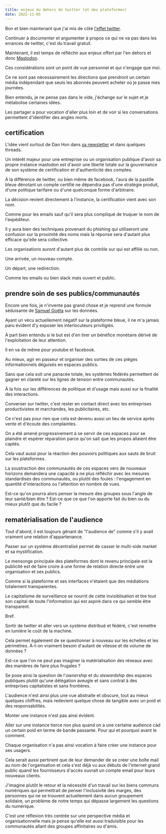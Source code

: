 ```yaml
---
title: enjeux du dehors de twitter (et des plateformes)
date: 2022-11-05
---
```


Bon et bien maintenant que j'ai mis de côté [l'effet twitter][1].

Continuer à documenter et argumenter à propos ce qui ne va pas dans les 
errances de twitter, c'est du travail gratuit.

Maintenant, il est temps de réfléchir aux enjeux offert par l'en dehors 
et donc [Mastodon][4].


[1]: https://11d.im/yo/20221102211040/

[4]: https://joinmastodon.org/


Ces considérations sont un point de vue personnel et qui n'engage que moi.

Ce ne sont pas nécessairement les directions que prendront un certain 
média indépendant que seuls les abonnés peuvent acheter où je passe mes 
journées.

Bien entendu, je ne pense pas dans le vide, j'échange sur le sujet et je 
métabolise certaines idées.

Les partager a pour vocation d'aller plus loin et de voir si les 
conversations permettent d'identifier des angles morts.


## certification


L'idée vient surtout de Dan Hon dans [sa newsletter][2] et dans quelques 
threads.

Un intérêt majeur pour une entreprise ou un organisation publique 
d'avoir sa propre instance mastodon est d'avoir une liberté totale sur 
la gouvernance de son système de certification et d'authenticité des 
comptes.

À la différence de twitter, ou bien même de facebook, l'aura de la 
pastille bleue dénotant un compte certifié ne dépendra pas d'une 
stratégie produit, d'une politique tarifaire ou d'une quelconque forme 
d'arbitraire.

La décision revient directement à l'instance, la certification vient 
avec son nom.

Comme pour les emails sauf qu'il sera plus compliqué de truquer le nom 
de l'expéditeur.

Il y aura bien des techniques provenant du phishing qui utiliseront une 
confusion sur la proximité des noms mais la réponse sera d'autant plus 
efficace qu'elle sera collective.


Les organisations auront d'autant plus de contrôle sur qui est affilié 
ou non.

Une arrivée, un nouveau compte.

Un départ, une redirection.

Comme les emails ou bien slack mais ouvert et public.


[2]: https://newsletter.danhon.com/archive/4230/



## prendre soin de ses publics/communautés


Encore une fois, je n'invente pas grand chose et je reprend une formule 
séduisante de [Samuel Goëta][3] sur les données.

Ayant un vécu actuellement négatif sur la plateforme bleue, il ne m'a 
jamais paru évident d'y exposer les interlocuteurs priviligiés.

À part bien entendu si le but est d'en tirer un bénéfice monétaire 
dérivé de l'exploitation de leur attention.

Il en va de même pour youtube et facebook.

Au mieux, agir en passeur et organiser des sorties de ces pièges 
informationnels déguisés en espaces publics.

Sans que cela soit une panacée totale, les systèmes fédérés permettent 
de gagner en clareté sur les lignes de tension entre communautés.

À la fois sur les différences de politique et d'usage mais aussi sur la 
finalité des interactions.

Converser sur twitter, c'est rester en contact direct avec les 
entreprises productivistes et marchandes, les publicitaires, etc.

Ce n'est pas pour rien que cela est devenu aussi un lieu de service 
après vente et d'écoute des complaintes.

On a été amené progressivement à se servir de ces espaces pour se 
plaindre et espérer réparation parce qu'on sait que les propos allaient 
être captés.

Cela vaut aussi pour la réaction des pouvoirs politiques aux sauts de 
bruit sur les plateformes.

La soustraction des communautés de ces espaces vers de nouveaux horizons 
demandera une capacité à ne plus réfléchir avec les mesures standardisés 
des communautés, ou plutôt des foules : l'engagement en quantité 
d'interactions ou l'attention en nombre de vues.

Est-ce qu'on pourra alors penser la mesure des groupes sous l'angle de 
leur santé/bien être ? Est-ce que ce que l'on apporte fait du bien ou du 
mieux plutôt que du facile ?


[3]: https://twitter.com/samgoeta


## rematérialisation de l'audience


Tout d'abord, il est toujours gênant de "l'audience de" comme s'il y 
avait vraiment une relation d'appartenance.

Passer sur un système décentralisé permet de casser le multi-side market 
et sa mystification.

Le mensonge principale des plateformes dont le revenu principale est la 
publicité est de faire croire à une forme de relation directe entre une 
organisation et ses publics.

Comme si la plateforme et ses interfaces n'étaient que des médiations 
totalement transparentes.

Le capitalisme de surveillance se nourrit de cette invisiblisation et 
tire tout son capital de toute l'information qui est aspiré dans ce qui 
semble être transparent.


Bref.


Sortir de twitter et aller vers un système distribué et fédéré, c'est 
remettre en lumière le coût de la machine.

Cela permet également de se questionner à nouveau sur les échelles et 
les périmètres. À-t-on vraiment besoin d'autant de vitesse et de volume 
de données ?

Est-ce que l'on ne peut pas imaginer la matérialisation des réseaux avec 
des manières de faire plus frugales ?

Se pose ainsi la question de l'*ownership* et du *stewardship* des 
espaces publiques plutôt qu'une délégation aveugle et sans contrat à des 
entreprises capitalistes et sans frontières.

L'audience n'est ainsi plus une vue abstraite et obscure, tout au mieux 
quelques chiffres, mais redevient quelque chose de tangible avec un poid 
et des responsabilités.


Monter une instance n'est pas ainsi évident.

Aller sur une instance tierce non plus quand on a une certaine audience 
càd un certain poid en terme de bande passante. Pour qui et pourquoi 
avant le comment.

Chaque organisation n'a pas ainsi vocation à faire créer une instance 
pour ses usagers.

Cela serait aussi pertinent que de leur demander de se créer une boîte 
mail au nom de l'organisation et cela s'est déjà vu aux débuts de 
l'internet grand public quand les fournisseurs d'accès ouvrait un compte 
email pour leurs nouveaux clients.

J'imagine plutôt le retour et la nécessité d'un travail sur les biens 
communs numériques qui permettrait de penser l'inclusivité des marges, 
des personnes qui ne se trouvent actuellement dans aucun groupement 
solidaire, un problème de notre temps qui dépasse largement les 
questions du numérique.


C'est une réflexion très centrée sur une perspective média et 
organisationnelle mais je pense qu'elle est aussi traduisible pour les 
communautés allant des groupes affinitaires ou d'amis.

